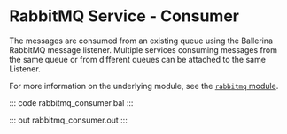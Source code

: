 # RabbitMQ Service - Consumer

The messages are consumed from an existing queue using the Ballerina RabbitMQ message listener. Multiple services consuming messages from the same queue or from different queues can be attached to the same Listener.

For more information on the underlying module, see the [`rabbitmq` module](https://lib.ballerina.io/ballerinax/rabbitmq/latest).

::: code rabbitmq_consumer.bal :::

::: out rabbitmq_consumer.out :::
